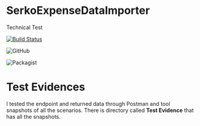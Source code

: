 # SerkoExpenseDataImporter
Technical Test

[![Build Status](https://travis-ci.org/abulhasanlakhani/SerkoExpenseDataImporter.svg?branch=master)](https://travis-ci.org/abulhasanlakhani/SerkoExpenseDataImporter)

![GitHub](https://img.shields.io/github/license/abulhasanlakhani/SerkoExpenseDataImporter.svg)

![Packagist](https://img.shields.io/packagist/v/abulhasanlakhani/SerkoExpenseDataImporter.svg)

# Test Evidences
I tested the endpoint and returned data through Postman and tool snapshots of all the scenarios. There is directory called **Test Evidence** that has all the snapshots.